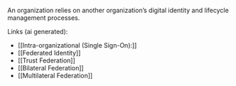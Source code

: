 An organization relies on another organization’s digital identity and lifecycle management processes.

Links (ai generated):
 - [[Intra-organizational (Single Sign-On):]]
 - [[Federated Identity]]
 - [[Trust Federation]]
 - [[Bilateral Federation]]
 - [[Multilateral Federation]]
